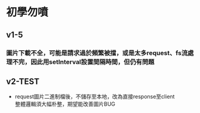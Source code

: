 初學勿噴
======


v1-5 <br>
------
### 圖片下載不全，可能是請求過於頻繁被擋，或是太多request、fs流處理不完，因此用setInterval設置間隔時間，但仍有問題<br>


v2-TEST<br>
------
* request圖片二進制檔後，不儲存至本地，改為直接response至client<br>
整體邏輯須大幅朴整，期望能改善圖片BUG<br>

